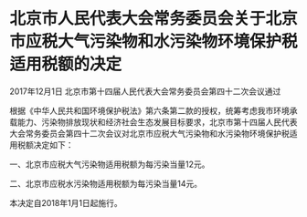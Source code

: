 # 北京市人民代表大会常务委员会关于北京市应税大气污染物和水污染物环境保护税适用税额的决定

2017年12月1日 北京市第十四届人民代表大会常务委员会第四十二次会议通过

<!-- INFO END -->

根据《中华人民共和国环境保护税法》第六条第二款的授权，统筹考虑我市环境承载能力、污染物排放现状和经济社会生态发展目标要求，北京市第十四届人民代表大会常务委员会第四十二次会议对北京市应税大气污染物和水污染物环境保护税适用税额决定如下：

一、北京市应税大气污染物适用税额为每污染当量12元。

二、北京市应税水污染物适用税额为每污染当量14元。

本决定自2018年1月1日起施行。

